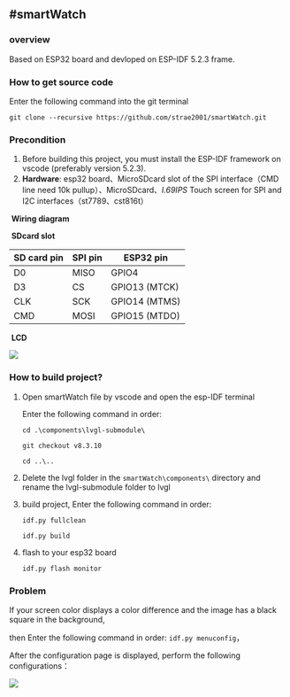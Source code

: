 ## **#smartWatch**

### overview

Based on ESP32 board and devloped on ESP-IDF 5.2.3 frame.



### How to get source code

Enter the following command into the git terminal

 `git clone --recursive https://github.com/strae2001/smartWatch.git`



### Precondition

1. Before building this project,  you must install the ESP-IDF framework on vscode (preferably version 5.2.3).
2. **Hardware**:  esp32 board、MicroSDcard slot of the SPI interface（CMD line need 10k pullup）、MicroSDcard、*I.69IPS* Touch screen for SPI and I2C interfaces（st7789、cst816t）

​		**Wiring diagram**

​		**SDcard slot**

| SD card pin | SPI pin | ESP32 pin     |
| ----------- | ------- | ------------- |
| D0          | MISO    | GPIO4         |
| D3          | CS      | GPIO13 (MTCK) |
| CLK         | SCK     | GPIO14 (MTMS) |
| CMD         | MOSI    | GPIO15 (MTDO) |

​		**LCD**

![](D:\MyCode\esp32\esp32e_code\zproj_SmartWatch\readme\02.jpg)



### How to build project? 

1. Open smartWatch file by vscode  and open the esp-IDF terminal

   Enter the following command in order:  

   `cd .\components\lvgl-submodule\`

   `git checkout v8.3.10`

   `cd ..\..`

2. Delete the lvgl folder in the `smartWatch\components\` directory and rename the lvgl-submodule folder to lvgl

3. build project, Enter the following command in order: 

   `idf.py fullclean`

   `idf.py build`

4. flash to your esp32 board

   `idf.py flash monitor`





### Problem

If your screen color displays a color difference and the image has a black square in the background, 

then Enter the following command in order:  `idf.py menuconfig`，

After the configuration page is displayed, perform the following configurations：

![](D:\MyCode\esp32\esp32e_code\zproj_SmartWatch\readme\01.jpg)



